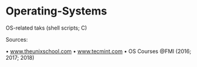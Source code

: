 # Operating-Systems
OS-related taks
(shell scripts; C)

Sources:

•	www.theunixschool.com
•	www.tecmint.com
•	OS Courses @FMI (2016; 2017; 2018)
